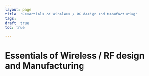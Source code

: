 ```yaml
---
layout: page
title: 'Essentials of Wireless / RF design and Manufacturing'
tags:
draft: true
toc: true

---
```


# Essentials of Wireless / RF design and Manufacturing

